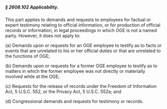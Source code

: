 ##### § 2608.102 Applicability. #####

This part applies to demands and requests to employees for factual or expert testimony relating to official information, or for production of official records or information, in legal proceedings in which OGE is not a named party. However, it does not apply to:

(a) Demands upon or requests for an OGE employee to testify as to facts or events that are unrelated to his or her official duties or that are unrelated to the functions of OGE;

(b) Demands upon or requests for a former OGE employee to testify as to matters in which the former employee was not directly or materially involved while at the OGE;

(c) Requests for the release of records under the Freedom of Information Act, 5 U.S.C. 552, or the Privacy Act, 5 U.S.C. 552a; and

(d) Congressional demands and requests for testimony or records.
